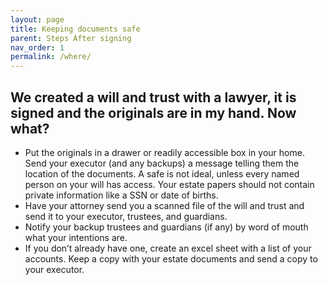 ```yaml
---
layout: page
title: Keeping documents safe
parent: Steps After signing
nav_order: 1
permalink: /where/
---
```


<h2> We created a will and trust with a lawyer, it is signed and the originals are in my hand. Now what? </h2>

* Put the originals in a drawer or readily accessible box in your home. Send your executor (and any backups) a message telling them the location of the documents. A safe is not ideal, unless every named person on your will has access. Your estate papers should not contain private information like a SSN or date of births. 
* Have your attorney send you a scanned file of the will and trust and send it to your executor, trustees, and guardians. 
* Notify your backup trustees and guardians (if any) by word of mouth what your intentions are. 
* If you don’t already have one, create an excel sheet with a list of your accounts. Keep a copy with your estate documents and send a copy to your executor. 
